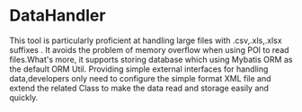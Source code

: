 # DataHandler
This tool is particularly proficient at handling large files with .csv,.xls,.xlsx suffixes . It avoids the problem of memory overflow when using POI to read files.What's more,  it supports storing database which using Mybatis ORM as the default ORM Util.  Providing simple external interfaces for handling data,developers only need to configure the simple format XML file and extend the related Class to make the data read and storage easily and quickly.

